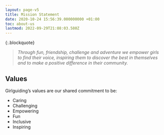 ```yaml
---
layout: page-v5
title: Mission Statement
date: 2020-10-24 15:56:39.000000000 +01:00
toc: about-us
lastmod: 2022-09-29T21:08:03.580Z
---
```

{:.blockquote}
> _Through fun, friendship, challenge and adventure we empower girls to find their voice, inspiring them to discover the best in themselves and to make a positive difference in their community._

## Values

Girlguiding’s values are our shared commitment to be:

- Caring
- Challenging
- Empowering
- Fun
- Inclusive
- Inspiring
